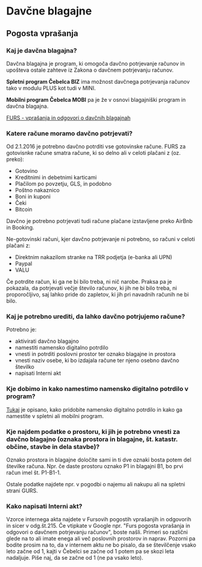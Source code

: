 # Davčne blagajne

## Pogosta vprašanja

### Kaj je davčna blagajna?

Davčna blagajna je program, ki omogoča davčno potrjevanje računov in upošteva ostale zahteve iz Zakona o davčnem potrjevanju računov. 

**Spletni program Čebelca BIZ** ima možnost davčnega potrjevanja računov tako v modulu PLUS kot tudi v MINI. 

**Mobilni program Čebelca MOBI** pa je že v osnovi blagajniški program in davčna blagajna.

[FURS - vprašanja in odgovori o davčnih blagajnah](https://www.fu.gov.si/fileadmin/Internet/Nadzor/Podrocja/Davcne_blagajne_in_VKR/Vprasanja_in_odgovori/Davcno_potrjevanje_racunov.doc)

### Katere račune moramo davčno potrjevati?

Od 2.1.2016 je potrebno davčno potrditi vse gotovinske račune. FURS za gotovisnke račune smatra račune, ki so delno ali v celoti plačani z (oz. preko):

* Gotovino
* Kreditnimi in debetnimi karticami
* Plačilom po povzetju, GLS, in podobno
* Poštno nakaznico
* Boni in kuponi
* Čeki
* Bitcoin

Davčno je potrebno potrjevati tudi račune plačane izstavljene preko AirBnb in Booking.

Ne-gotovinski računi, kjer davčno potrjevanje ni potrebno, so računi v celoti plačani z:

* Direktnim nakazilom stranke na TRR podjetja (e-banka ali UPN)
* Paypal
* VALU

Če potrdite račun, ki ga ne bi bilo treba, ni nič narobe. Praksa pa je pokazala, da potrjevati večje število računov, ki jih ne bi bilo treba, ni proporočljivo, saj lahko pride do zapletov, ki jih pri navadnih računih ne bi bilo.

### Kaj je potrebno urediti, da lahko davčno potrjujemo račune?

Potrebno je:
* aktivirati davčno blagajno
* namestiti namensko digitalno potrdilo
* vnesti in potrditi poslovni prostor ter oznako blagajne in prostora
* vnesti naziv osebe, ki bo izdajala račune ter njeno osebno davčno številko
* napisati Interni akt

### Kje dobimo in kako namestimo namensko digitalno potrdilo v program?

[Tukaj](https://github.com/InvoiceFox/CebelcaBiz-Pomoc/blob/main/content/faq/namensko_digitalno_potrdilo/_index.md) je opisano, kako pridobite namensko digitalno potrdilo in kako ga namestite v spletni ali mobilni program.

### Kje najdem podatke o prostoru, ki jih je potrebno vnesti za davčno blagajno (oznaka prostora in blagajne, št. katastr. občine, stavbe in dela stavbe)?

Oznako prostora in blagajne določite sami in ti dve oznaki bosta potem del številke računa. Npr. če daste prostoru oznako P1 in blagajni B1, bo prvi račun imel št. P1-B1-1.

Ostale podatke najdete npr. v pogodbi o najemu ali nakupu ali na spletni strani GURS.

### Kako napisati Interni akt?

Vzorce internega akta najdete v Fursovih pogostih vprašanjih in odgovorih in sicer v odg.št.215. Če vtipkate v Google npr. "Furs pogosta vprašanja in odgovori o davčnem potrjevanju računov", boste našli. Primeri so različni glede na to ali imate enega ali več poslovnih prostorov in naprav. Pozorni pa bodite prosim na to, da v internem aktu ne bo pisalo, da se številčenje vsako leto začne od 1, kajti v Čebelci se začne od 1 potem pa se skozi leta nadaljuje. Piše naj, da se začne od 1 (ne pa vsako leto).



